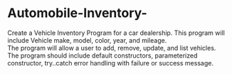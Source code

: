 # Automobile-Inventory-
 Create a Vehicle Inventory Program for a car dealership. 
 This program will include Vehicle make, model, color, year, and mileage.   
 The program will allow a user to add, remove, update, and list vehicles.  
 The program should include default constructors, parameterized constructor, 
 try..catch error handling with failure or success message. 
